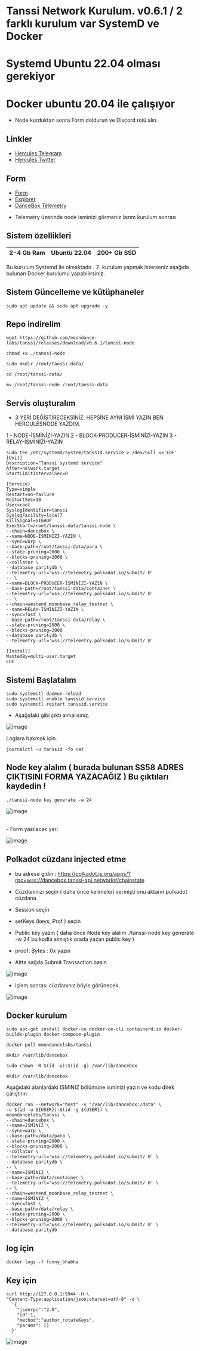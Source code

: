 # Tanssi Network Kurulum. v0.6.1  / 2 farklı kurulum var SystemD ve Docker 

# Systemd Ubuntu 22.04 olması gerekiyor
# Docker ubuntu 20.04 ile çalışıyor

- Node kurduktan sonra Form doldurun ve Discord rolü alın.

## Linkler
 * [Hercules Telegram](https://t.me/HerculesNode)
 * [Hercules Twitter](https://twitter.com/Herculesnode)

## Form
 * [Form](https://www.tanssi.network/testnet-campaign/block-producers-waitlist)
 * [Explorer](https://polkadot.js.org/apps/?rpc=wss://fraa-dancebox-rpc.a.dancebox.tanssi.network#/accounts)
 * [DanceBox Telemetry](https://telemetry.polkadot.io/#stats/0x27aafd88e5921f5d5c6aebcd728dacbbf5c2a37f63e2eda301f8e0def01c43ea)
 - Telemetry üzerinde node isminizi görmeniz lazım kurulum sonrası

## Sistem özellikleri

| 2-4 Gb Ram  | Ubuntu 22.04 |  200+ Gb SSD | 
| ----------------- | ----------------- | ----------------- |


Bu kurulum Systemd ile olmaktadır . 2. kurulum yapmak isterseniz aşağıda bulunan Docker kurulumu yapabilirsiniz. 

## Sistem Güncelleme ve kütüphaneler
```shell
sudo apt update && sudo apt upgrade -y
```

## Repo indirelim
```shell
wget https://github.com/moondance-labs/tanssi/releases/download/v0.6.1/tanssi-node 
```
```shell
chmod +x ./tanssi-node
```
```shell
sudo mkdir /root/tanssi-data/
```
```shell
cd /root/tanssi-data/
```

```shell
mv /root/tanssi-node /root/tanssi-data
```

## Servis oluşturalım

- 3 YERİ DEĞİŞTİRECEKSİNİZ. HEPSİNE AYNI İSMİ YAZIN BEN HERCULESNODE YAZDIM.

1 - NODE-İSMİNİZİ-YAZIN
2 - BLOCK-PRODUCER-İSMİNİZİ-YAZIN
3 - RELAY-İSMİNİZİ-YAZIN

```shell
sudo tee /etc/systemd/system/tanssid.service > /dev/null <<'EOF'
[Unit]
Description="Tanssi systemd service"
After=network.target
StartLimitIntervalSec=0

[Service]
Type=simple
Restart=on-failure
RestartSec=10
User=root
SyslogIdentifier=tanssi
SyslogFacility=local7
KillSignal=SIGHUP
ExecStart=/root/tanssi-data/tanssi-node \
--chain=dancebox \
--name=NODE-İSMİNİZİ-YAZIN \
--sync=warp \
--base-path=/root/tanssi-data/para \
--state-pruning=2000 \
--blocks-pruning=2000 \
--collator \
--database paritydb \
--telemetry-url='wss://telemetry.polkadot.io/submit/ 0' 
-- \
--name=BLOCK-PRODUCER-İSMİNİZİ-YAZIN \
--base-path=/root/tanssi-data/container \
--telemetry-url='wss://telemetry.polkadot.io/submit/ 0' 
-- \
--chain=westend_moonbase_relay_testnet \
--name=RELAY-İSMİNİZİ-YAZIN \
--sync=fast \
--base-path=/root/tanssi-data/relay \
--state-pruning=2000 \
--blocks-pruning=2000 
--database paritydb \
--telemetry-url='wss://telemetry.polkadot.io/submit/ 0' 

[Install]
WantedBy=multi-user.target
EOF
```

## Sistemi Başlatalım

```shell
sudo systemctl daemon-reload
sudo systemctl enable tanssid.service
sudo systemctl restart tanssid.service
```

- Aşağıdaki gibi çıktı almalısınız.

![image](https://github.com/HerculesNode/Tansi-Network/assets/101635385/d2921ea1-b5da-426a-8266-8457680cd90c)

Loglara bakmak için.

```shell
journalctl -u tanssid -fo cat
```


## Node key alalım ( burada bulunan SS58 ADRES ÇIKTISINI FORMA YAZACAĞIZ )  Bu çıktıları kaydedin !

```shell
./tanssi-node key generate -w 24
```

![image](https://github.com/HerculesNode/Tansi-Network/assets/101635385/800386a4-157c-4b46-8aa6-9f732a773c2d)

<br>
- Form yazılacak yer:

![image](https://github.com/HerculesNode/Tansi-Network/assets/101635385/6c01baa1-dcdc-4241-aa06-3df8d0c8911f)



## Polkadot cüzdanı injected etme

- bu adrese gidin : https://polkadot.js.org/apps/?rpc=wss://dancebox.tanssi-api.network#/chainstate

- Cüzdanınızı seçin ( daha önce kelimeleri vermişti onu aktarın polkadot cüzdana
- Session seçin
- setKeys (keys, Prof ) seçin
- Public key yazın ( daha önce Node key alalım ./tanssi-node key generate -w 24 bu kodla almıştık orada yazan public key   ) 
- proof: Bytes : 0x yazın
- Altta sağda Submit Transaction basın

![image](https://github.com/HerculesNode/Tanssi-Network/assets/101635385/595f6510-1e33-423c-9d74-3b5135b56e08)

- işlem sonrası cüzdanınız böyle görünecek.

![image](https://github.com/HerculesNode/Tanssi-Network/assets/101635385/825cb7a3-59cb-4a0b-91d4-ebfbfaca67bd)




## Docker kurulum

```shell
sudo apt-get install docker-ce docker-ce-cli containerd.io docker-buildx-plugin docker-compose-plugin
```

```shell
docker pull moondancelabs/tanssi
```

```shell
mkdir /var/lib/dancebox
```

```shell
sudo chown -R $(id -u):$(id -g) /var/lib/dancebox
```

```shell
mkdir /var/lib/dancebox
```

Aşağıdaki alanlardaki ISMINIZ bölümüne isminizi yazın ve kodu direk çalıştırın

```shell
docker run --network="host" -v "/var/lib/dancebox:/data" \
-u $(id -u ${USER}):$(id -g ${USER}) \
moondancelabs/tanssi \
--chain=dancebox \
--name=ISMINIZ \
--sync=warp \
--base-path=/data/para \
--state-pruning=2000 \
--blocks-pruning=2000 \
--collator \
--telemetry-url='wss://telemetry.polkadot.io/submit/ 0' \
--database paritydb \
-- \
--name=ISMINIZ \
--base-path=/data/container \
--telemetry-url='wss://telemetry.polkadot.io/submit/ 0' \
-- \
--chain=westend_moonbase_relay_testnet \
--name=ISMINIZ \
--sync=fast \
--base-path=/data/relay \
--state-pruning=2000 \
--blocks-pruning=2000 \
--telemetry-url='wss://telemetry.polkadot.io/submit/ 0' \
--database paritydb
```

## log için

```shell
docker logs -f funny_bhabha
```

## Key için 

```shell
curl http://127.0.0.1:9944 -H \
"Content-Type:application/json;charset=utf-8" -d \
  '{
    "jsonrpc":"2.0",
    "id":1,
    "method":"author_rotateKeys",
    "params": []
  }'
```

![image](https://github.com/HerculesNode/Tanssi-Network/assets/101635385/d72d84e4-0ea2-454d-afc3-21d3a25f4bd1)

